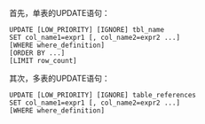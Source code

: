 首先，单表的UPDATE语句：

```
UPDATE [LOW_PRIORITY] [IGNORE] tbl_name
SET col_name1=expr1 [, col_name2=expr2 ...]
[WHERE where_definition]
[ORDER BY ...]
[LIMIT row_count]
```

其次，多表的UPDATE语句：

```
UPDATE [LOW_PRIORITY] [IGNORE] table_references
SET col_name1=expr1 [, col_name2=expr2 ...]
[WHERE where_definition]
```



